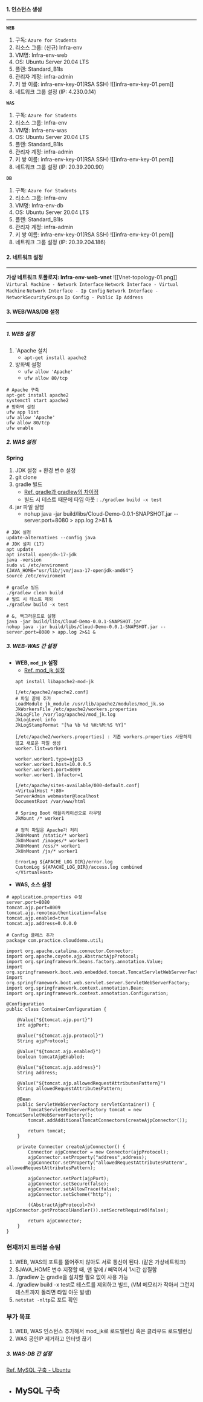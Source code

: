 #### 1. 인스턴스 생성
---
**`WEB`**
1. 구독: `Azure for Students`
2. 리소스 그룹: (신규) Infra-env
3. VM명: Infra-env-web
4. OS: Ubuntu Server 20.04 LTS
5. 플랜: Standard_B1ls
6. 관리자 계정: infra-admin
7. 키 쌍 이름: infra-env-key-01(RSA SSH)
![[infra-env-key-01.pem]]
8. 네트워크 그룹 설정  (IP: 4.230.0.14)

**`WAS`**
1. 구독: `Azure for Students`
2. 리소스 그룹: Infra-env
3. VM명: Infra-env-was
4. OS: Ubuntu Server 20.04 LTS
5. 플랜: Standard_B1ls
6. 관리자 계정: infra-admin
7. 키 쌍 이름: infra-env-key-01(RSA SSH)
![[infra-env-key-01.pem]]
8. 네트워크 그룹 설정 (IP: 20.39.200.90)

**`DB`**
1. 구독: `Azure for Students`
2. 리소스 그룹: Infra-env
3. VM명: Infra-env-db
4. OS: Ubuntu Server 20.04 LTS
5. 플랜: Standard_B1ls
6. 관리자 계정: infra-admin
7. 키 쌍 이름: infra-env-key-01(RSA SSH)
![[infra-env-key-01.pem]]
8. 네트워크 그룹 설정 (IP: 20.39.204.186)

#### 2. 네트워크 설정
---
**가상 네트워크 토폴로지: Infra-env-web-vnet**
![[Vnet-topology-01.png]]
`Virtural Machine - Network Interface`
`Network Interface - Virtual Machine`
`Network Interface - Ip Config`
`Network Interface - NetworkSecurityGroups`
`Ip Config - Public Ip Address`

#### 3. WEB/WAS/DB 설정
---
##### 1. WEB 설정
1. `Apache 설치
	- `apt-get install apache2`
2. 방화벽 설정
	- `ufw allow 'Apache'`
	- `ufw allow 80/tcp`
```
# Apache 구축
apt-get install apache2
systemctl start apache2
# 방화벽 설정
ufw app list
ufw allow 'Apache'
ufw allow 80/tcp
ufw enable
```
##### 2. WAS 설정
**Spring**
1. JDK 설정 + 환경 변수 설정
2. git clone
3. gradle 빌드
	- [Ref. gradle과 gradlew의 차이점](https://velog.io/@hyeonwoody/Javagradle%EA%B3%BC-gradlew-%EC%B0%A8%EC%9D%B4)
	- 빌드 시 테스트 때문에 타임 아웃 : `./gradlew build -x test`
4. jar 파일 실행
	- nohup java -jar build/libs/Cloud-Demo-0.0.1-SNAPSHOT.jar --server.port=8080 > app.log 2>&1 &
```
# JDK 설정
update-alternatives --config java
# JDK 설치 (17)
apt update
apt install openjdk-17-jdk
java -version
sudo vi /etc/enviroment
{JAVA_HOME="usr/lib/jvm/java-17-openjdk-amd64"}
source /etc/enviroment

# gradle 빌드
./gradlew clean build
# 빌드 시 테스트 제외
./gradlew build -x test

# &, 백그라운드로 실행
java -jar build/libs/Cloud-Demo-0.0.1-SNAPSHOT.jar
nohup java -jar build/libs/Cloud-Demo-0.0.1-SNAPSHOT.jar --server.port=8080 > app.log 2>&1 &
```
##### 3. WEB-WAS 간 설정
- **WEB, `mod_jk` 설정**
	- [Ref. mod_jk 설정](https://velog.io/@sot_sky/mod-jk%EB%A1%9C-Ubuntu22%EC%84%9C%EB%B2%84%EC%97%90%EC%84%9C-%EC%95%84%ED%8C%8C%EC%B9%98-%ED%86%B0%EC%BA%A3-%EC%97%B0%EB%8F%99%ED%95%98%EA%B8%B0)
	```
	apt install libapache2-mod-jk

	[/etc/apache2/apache2.conf]
	# 파일 끝에 추가
	LoadModule jk_module /usr/lib/apache2/modules/mod_jk.so
	JkWorkersFile /etc/apache2/workers.properties
	JkLogFile /var/log/apache2/mod_jk.log
	JkLogLevel info
	JkLogStampFormat "[%a %b %d %H:%M:%S %Y]"
	
	[/etc/apache2/workers.properties] : 기존 workers.properties 사용하지 않고 새로운 파일 생성
	worker.list=worker1
	
	worker.worker1.type=ajp13
	worker.worker1.host=10.0.0.5
	worker.worker1.port=8009
	worker.worker1.lbfactor=1

	[/etc/apache/sites-available/000-default.conf]
	<VirtualHost *:80>
    ServerAdmin webmaster@localhost
    DocumentRoot /var/www/html

    # Spring Boot 애플리케이션으로 라우팅
    JkMount /* worker1

    # 정적 파일은 Apache가 처리
    JkUnMount /static/* worker1
    JkUnMount /images/* worker1
    JkUnMount /css/* worker1
    JkUnMount /js/* worker1

    ErrorLog ${APACHE_LOG_DIR}/error.log
    CustomLog ${APACHE_LOG_DIR}/access.log combined
	</VirtualHost>
	```
- **WAS, 소스 설정**
```
# application.properties 수정
server.port=8080
tomcat.ajp.port=8009
tomcat.ajp.remoteauthentication=false
tomcat.ajp.enabled=true
tomcat.ajp.address=0.0.0.0

# Config 클래스 추가
package com.practice.clouddemo.util;

import org.apache.catalina.connector.Connector;
import org.apache.coyote.ajp.AbstractAjpProtocol;
import org.springframework.beans.factory.annotation.Value;
import org.springframework.boot.web.embedded.tomcat.TomcatServletWebServerFactory;
import org.springframework.boot.web.servlet.server.ServletWebServerFactory;
import org.springframework.context.annotation.Bean;
import org.springframework.context.annotation.Configuration;

@Configuration
public class ContainerConfiguration {
    
    @Value("${tomcat.ajp.port}")
    int ajpPort;
    
    @Value("${tomcat.ajp.protocol}")
    String ajpProtocol;
    
    @Value("${tomcat.ajp.enabled}")
    boolean tomcatAjpEnabled;

    @Value("${tomcat.ajp.address}")
    String address;

    @Value("${tomcat.ajp.allowedRequestAttributesPattern}")
    String allowedRequestAttributesPattern;
    
    @Bean
    public ServletWebServerFactory servletContainer() {
        TomcatServletWebServerFactory tomcat = new TomcatServletWebServerFactory();
        tomcat.addAdditionalTomcatConnectors(createAjpConnector());
        
        return tomcat;
    }

    private Connector createAjpConnector() {
        Connector ajpConnector = new Connector(ajpProtocol);
        ajpConnector.setProperty("address",address);
        ajpConnector.setProperty("allowedRequestAttributesPattern", allowedRequestAttributesPattern);

        ajpConnector.setPort(ajpPort);
        ajpConnector.setSecure(false);
        ajpConnector.setAllowTrace(false);
        ajpConnector.setScheme("http");

        ((AbstractAjpProtocol<?>) ajpConnector.getProtocolHandler()).setSecretRequired(false);

        return ajpConnector;
    }
}
```

### 현재까지 트러블 슈팅
1. WEB, WAS의 포트를 뚫어주지 않아도 서로 통신이 된다. (같은 가상네트워크)
2. $JAVA_HOME 변수 지정할 때, 맨 앞에 / 빼먹어서 1시간 삽질함
3. ./gradlew 는 gradle을 설치할 필요 없이 사용 가능
4. ./gradlew build -x test로 테스트를 제외하고 빌드, (VM 메모리가 작아서 그런지 테스트까지 돌리면 타임 아웃 발생)
5. `netstat -nltp`로 포트 확인
### 부가 목표
1. WEB, WAS 인스턴스 추가해서 mod_jk로 로드밸런싱 혹은 클라우드 로드밸런싱
2. WAS 공인IP 제거하고 인터넷 끊기

##### 3. WAS-DB 간 설정
[Ref. MySQL 구축 - Ubuntu](https://jongsky.tistory.com/79)
- **MySQL 구축**
	- 